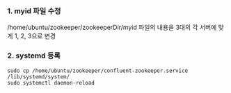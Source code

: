### 1. myid 파일 수정
/home/ubuntu/zookeeper/zookeeperDir/myid 파일의 내용을 3대의 각 서버에 맞게 1, 2, 3으로 변경

### 2. systemd 등록
```
sudo cp /home/ubuntu/zookeeper/confluent-zookeeper.service /lib/systemd/system/
sudo systemctl daemon-reload
```
